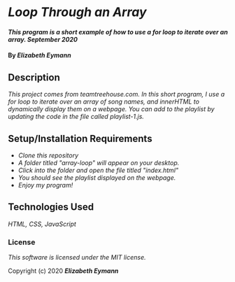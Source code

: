 # _Loop Through an Array_

#### _This program is a short example of how to use a for loop to iterate over an array. September 2020_

#### By _**Elizabeth Eymann**_

## Description

_This project comes from teamtreehouse.com. In this short program, I use a for loop to iterate over an array of song names, and innerHTML to dynamically display them on a webpage. You can add to the playlist by updating the code in the file called playlist-1.js._

## Setup/Installation Requirements

* _Clone this repository_
* _A folder titled "array-loop" will appear on your desktop._
* _Click into the folder and open the file titled "index.html"_
* _You should see the playlist displayed on the webpage._
* _Enjoy my program!_

## Technologies Used

_HTML, CSS, JavaScript_

### License

*This software is licensed under the MIT license.*

Copyright (c) 2020 **_Elizabeth Eymann_**
